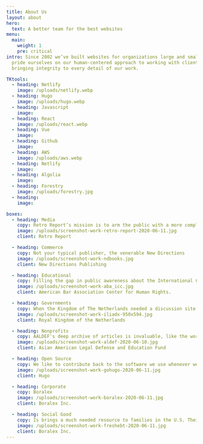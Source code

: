 ```yaml
---
title: About Us
layout: about
hero:
  text: A better team for the best websites
menu:
  main:
    weight: 1
    pre: critical
intro: Since 2002 we’ve built websites for organizations large and small. We
  pride ourselves on our human-centered approach to working with clients, and
  bringing integrity to every detail of our work.

TKtools:
  - heading: Netlify
    image: /uploads/netlify.webp
  - heading: Hugo
    image: /uploads/hugo.webp
  - heading: Javascript
    image:
  - heading: React
    image: /uploads/react.webp
  - heading: Vue
    image:
  - heading: Github
    image:
  - heading: AWS
    image: /uploads/aws.webp
  - heading: Netlify
    image:
  - heading: Algolia
    image:
  - heading: Forestry
    image: /uploads/forestry.jpg
  - heading:
    image:

boxes:
  - heading: Media
    copy: Retro Report’s mission is to arm the public with a more complete picture of today’s most important stories. We support this active, nonprofit journalism organization as the technical team for their website.
    image: /uploads/screenshot-work-retro-report-2020-06-11.jpg
    client: Retro Report

  - heading: Commerce
    copy: Not your typical publisher, the venerable New Directions 
    image: /uploads/screenshot-work-ndbooks.jpg
    client: New Directions Publishing

  - heading: Educational
    copy: Filling the gap in public awareness about the International Criminal Court. A project for the American Bar Association's Center for Human Rights.
    image: /uploads/screenshot-work-aba_icc.jpg
    client: American Bar Association Center for Human Rights.

  - heading: Governments
    copy: When the Kingdom of The Netherlands needed a discussion site to span the political spectrum and the globe, we implemented our bulletproof architecture for their sites to expand to any country on demand.
    image: /uploads/screenshot-work-iliadx-950x594.jpg
    client: Royal Kingdom of the Netherlands

  - heading: Nonprofits
    copy: AALDEF's deep archive of articles is invaluable, like the work they do. 
    image: /uploads/screenshot-work-aldef-2020-06-10.jpg
    client: Asian American Legal Defense and Education Fund

  - heading: Open Source
    copy: We like to contribute back to the software we use whenever we can. The Hugo site and documentation was a much needed step as the community around it goes. 
    image: /uploads/screenshot-work-gohugo-2020-06-11.jpg
    client: Hugo

  - heading: Corporate
    copy: Boralex
    image: /uploads/screenshot-work-boralex-2020-06-11.jpg
    client: Boralex Inc.

  - heading: Social Good
    copy: Is brings a much needed resource to families in the U.S. Their site gets a ton of traffic and benefits from our bulletproof technnology.
    image: /uploads/screenshot-work-freshebt-2020-06-11.jpg
    client: Boralex Inc.
---
```


<!--
/uploads/screenshot-work-brookline-2020-06-11.jpg -->
